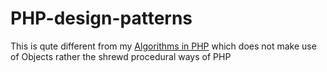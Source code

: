 PHP-design-patterns
===================

This is qute different from my [Algorithms in PHP](https://github.com/Nsima/Algorithms-in-PHP) which does not make use of Objects rather the shrewd procedural ways of PHP
